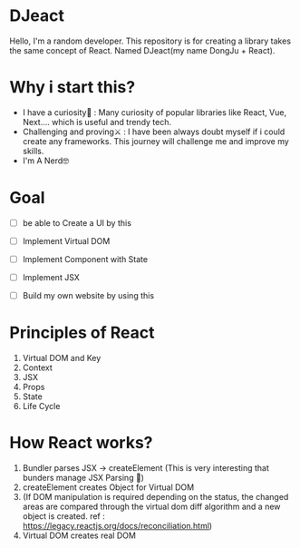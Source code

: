 # DJeact
Hello, I'm a random developer. 
This repository is for creating a library takes the same concept of React.
Named DJeact(my name DongJu + React).


# Why i start this?
- I have a curiosity🤔 :  Many curiosity of popular libraries like React, Vue, Next.... which is useful and trendy tech.
- Challenging and proving⚔️ : I have been always doubt myself if i could create any frameworks. This journey will challenge me and improve my skills.
- I'm A Nerd🤓


# Goal
- [ ] be able to Create a UI by this
- [ ] Implement Virtual DOM
- [ ] Implement Component with State
- [ ] Implement JSX
- [ ] Build my own website by using this


# Principles of React
1. Virtual DOM and Key
2. Context
3. JSX
4. Props
5. State
6. Life Cycle


# How React works?
1. Bundler parses JSX -> createElement (This is very interesting that bunders manage JSX Parsing 🤔)
2. createElement creates Object for Virtual DOM
3. (If DOM manipulation is required depending on the status, the changed areas are compared through the virtual dom diff algorithm and a new object is created. ref : https://legacy.reactjs.org/docs/reconciliation.html)
4. Virtual DOM creates real DOM








